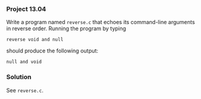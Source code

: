 ### Project 13.04

Write a program named `reverse.c` that echoes its command-line arguments in
reverse order. Running the program by typing

```
reverse void and null 
```

should produce the following output:

```
null and void
```

### Solution

See `reverse.c`.

